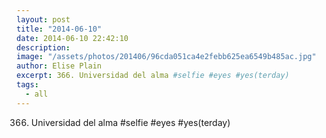 ```yaml
---
layout: post
title: "2014-06-10"
date: 2014-06-10 22:42:10
description: 
image: "/assets/photos/201406/96cda051ca4e2febb625ea6549b485ac.jpg"
author: Elise Plain
excerpt: 366. Universidad del alma #selfie #eyes #yes(terday)
tags: 
  - all
---
```


366. Universidad del alma #selfie #eyes #yes(terday)
<p></p>
